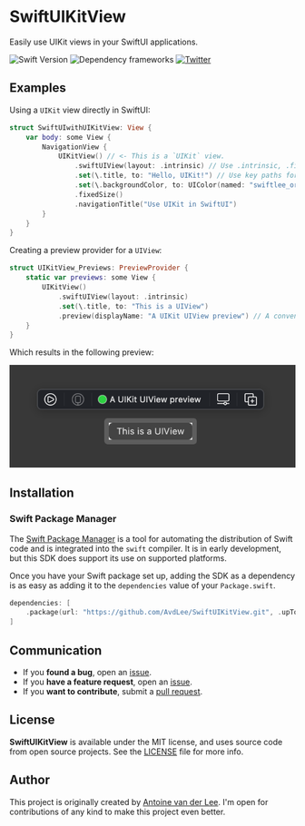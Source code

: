 # SwiftUIKitView
Easily use UIKit views in your SwiftUI applications.

![Swift Version](https://img.shields.io/badge/Swift-5.3-F16D39.svg?style=flat) ![Dependency frameworks](https://img.shields.io/badge/Supports-_Swift_Package_Manager-F16D39.svg?style=flat) [![Twitter](https://img.shields.io/badge/twitter-@Twannl-blue.svg?style=flat)](https://twitter.com/twannl)

## Examples

Using a `UIKit` view directly in SwiftUI:

```swift
struct SwiftUIwithUIKitView: View {
    var body: some View {
        NavigationView {
            UIKitView() // <- This is a `UIKit` view.
                .swiftUIView(layout: .intrinsic) // Use .intrinsic, .fixedWidth(*), or .fixed(size).
                .set(\.title, to: "Hello, UIKit!") // Use key paths for SwiftUI style updates.
                .set(\.backgroundColor, to: UIColor(named: "swiftlee_orange"))
                .fixedSize()
                .navigationTitle("Use UIKit in SwiftUI")
        }
    }
}
```

Creating a preview provider for a `UIView`:

```swift
struct UIKitView_Previews: PreviewProvider {
    static var previews: some View {
        UIKitView()
            .swiftUIView(layout: .intrinsic)
            .set(\.title, to: "This is a UIView")
            .preview(displayName: "A UIKit UIView preview") // A convenience method for creating previews with ease.
    }
}
```

Which results in the following preview:

<img src="Assets/uikit_uiview_preview.png" width="750"/>

## Installation

### Swift Package Manager

The [Swift Package Manager](https://swift.org/package-manager/) is a tool for automating the distribution of Swift code and is integrated into the `swift` compiler. It is in early development, but this SDK does support its use on supported platforms. 

Once you have your Swift package set up, adding the SDK as a dependency is as easy as adding it to the `dependencies` value of your `Package.swift`.

```swift
dependencies: [
    .package(url: "https://github.com/AvdLee/SwiftUIKitView.git", .upToNextMajor(from: "1.0.0"))
]
```

## Communication

- If you **found a bug**, open an [issue](https://github.com/AvdLee/SwiftUIKitView/issues).
- If you **have a feature request**, open an [issue](https://github.com/AvdLee/SwiftUIKitView/issues).
- If you **want to contribute**, submit a [pull request](https://github.com/AvdLee/SwiftUIKitView/pulls).


## License

**SwiftUIKitView** is available under the MIT license, and uses source code from open source projects. See the [LICENSE](https://github.com/AvdLee/SwiftUIKitView/blob/main/LICENSE) file for more info.

## Author

This project is originally created by [Antoine van der Lee](https://www.twitter.com/twannl). I'm open for contributions of any kind to make this project even better.

